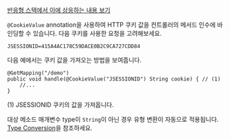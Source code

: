 <p><a href="https://docs.spring.io/spring-framework/reference/web/webflux/controller/ann-methods/cookievalue.html">반응형 스택에서 이에 상응하는 내용 보기</a> </p>
<p><code>@CookieValue</code> annotation을 사용하여 HTTP 쿠키 값을 컨트롤러의 메서드 인수에 바인딩할 수 있습니다. 다음 쿠키를 사용한 요청을 고려해보세요.</p>
<pre><code class="language-null">JSESSIONID=415A4AC178C59DACE0B2C9CA727CDD84</code></pre>
<p>다음 예에서는 쿠키 값을 가져오는 방법을 보여줍니다.</p>
<pre><code class="language-java"><span class="token annotation punctuation">@GetMapping</span><span class="token punctuation">(</span><span class="token string">"/demo"</span><span class="token punctuation">)</span>
<span class="token keyword">public</span> <span class="token keyword">void</span> <span class="token function">handle</span><span class="token punctuation">(</span><span class="token annotation punctuation">@CookieValue</span><span class="token punctuation">(</span><span class="token string">"JSESSIONID"</span><span class="token punctuation">)</span> <span class="token class-name">String</span> cookie<span class="token punctuation">)</span> <span class="token punctuation">{</span> <span class="token comment">// (1)</span>
	<span class="token comment">//...</span>
<span class="token punctuation">}</span></code></pre>
<p>(1) JSESSIONID 쿠키의 값을 가져옵니다. </p>
<p>대상 메소드 매개변수 type이 <code>String</code>이 아닌 경우 유형 변환이 자동으로 적용됩니다. <a href="https://docs.spring.io/spring-framework/reference/web/webmvc/mvc-controller/ann-methods/typeconversion.html">Type Conversion</a>을 참조하세요.</p>